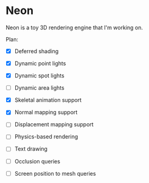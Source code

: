 Neon
======

Neon is a toy 3D rendering engine that I'm working on.

Plan:

 * [x] Deferred shading
 * [x] Dynamic point lights
 * [x] Dynamic spot lights
 * [ ] Dynamic area lights
 * [x] Skeletal animation support
 * [x] Normal mapping support
 * [ ] Displacement mapping support
 * [ ] Physics-based rendering
 * [ ] Text drawing
 * [ ] Occlusion queries
 * [ ] Screen position to mesh queries

